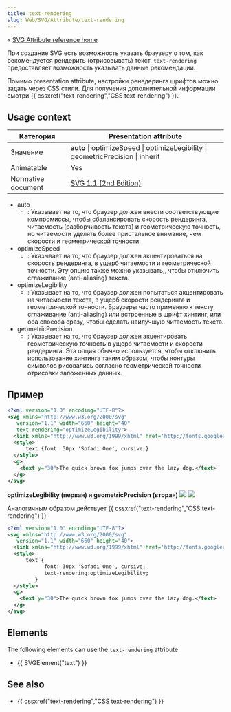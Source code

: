 ```yaml
---
title: text-rendering
slug: Web/SVG/Attribute/text-rendering
---
```


« [SVG Attribute reference home](/en/SVG/Attribute)

При создание SVG есть возможность указать браузеру о том, как рекомендуется рендерить (отрисовывать) текст. `text-rendering` предоставляет возможность указывать данные рекомендации.

Помимо presentation attribute, настройки ренедеринга шрифтов можно задать через CSS стили. Для получения дополнительной информации смотри {{ cssxref("text-rendering","CSS text-rendering") }}.

## Usage context

| Категория          | Presentation attribute                                                                |
| ------------------ | ------------------------------------------------------------------------------------- |
| Значение           | **auto** \| optimizeSpeed \| optimizeLegibility \| geometricPrecision \| inherit      |
| Animatable         | Yes                                                                                   |
| Normative document | [SVG 1.1 (2nd Edition)](http://www.w3.org/TR/SVG/painting.html#TextRenderingProperty) |

- auto
  - : Указывает на то, что браузер должен внести соответствующие компромиссы, чтобы сбалансировать скорость рендеринга, читаемость (разборчивость текста) и геометрическую точность, но читаемости уделять более пристальное внимание, чем скорости и геометрической точности.
- optimizeSpeed
  - : Указывает на то, что браузер должен акцентироваться на скорость рендеринга, в ущерб читаемости и геометрической точности. Эту опцию также можно указывать,, чтобы отключить сглаживание (anti-aliasing) текста.
- optimizeLegibility
  - : Указывает на то, что браузер должен попытаться акцентировать на читаемости текста, в ущерб скорости рендеринга и геометрической точности. Браузеры часто применяю к тексту сглаживание (anti-aliasing) или встроенные в шрифт хинтинг, или оба способа сразу, чтобы сделать наилучшую читаемость текста.
- geometricPrecision
  - : Указывает на то, что браузер должен акцентировать геометрическую точность в ущерб читаемости и скорости рендеринга. Эта опция обычно используется, чтобы отключить использование хинтинга таким образом, чтобы контуры символов рисовались согласно геометрической точности отрисовки заложенных данных.

## Пример

```xml
<?xml version="1.0" encoding="UTF-8"?>
<svg xmlns="http://www.w3.org/2000/svg"
   version="1.1" width="660" height="40"
   text-rendering="optimizeLegibility">
  <link xmlns="http://www.w3.org/1999/xhtml" href='http://fonts.googleapis.com/css?family=Sofadi+One' rel='stylesheet' type='text/css' />
  <style>
      text {font: 30px 'Sofadi One', cursive;}
  </style>
  <g>
    <text y="30">The quick brown fox jumps over the lazy dog.</text>
  </g>
</svg>
```

**optimizeLegibility (первая) и geometricPrecision (вторая)**
![](http://download.g63.ru/svg/text-rendering-optimizeLegibility.svg)
![](http://download.g63.ru/svg/text-rendering-geometricPrecision.svg)

Аналогичным образом действует {{ cssxref("text-rendering","CSS text-rendering") }}

```xml
<?xml version="1.0" encoding="UTF-8"?>
<svg xmlns="http://www.w3.org/2000/svg"
   version="1.1" width="660" height="40">
  <link xmlns="http://www.w3.org/1999/xhtml" href='http://fonts.googleapis.com/css?family=Sofadi+One' rel='stylesheet' type='text/css' />
  <style>
      text {
            font: 30px 'Sofadi One', cursive;
            text-rendering:optimizeLegibility;
         }
  </style>
  <g>
    <text y="30">The quick brown fox jumps over the lazy dog.</text>
  </g>
</svg>
```

## Elements

The following elements can use the `text-rendering` attribute

- {{ SVGElement("text") }}

## See also

- {{ cssxref("text-rendering","CSS text-rendering") }}
